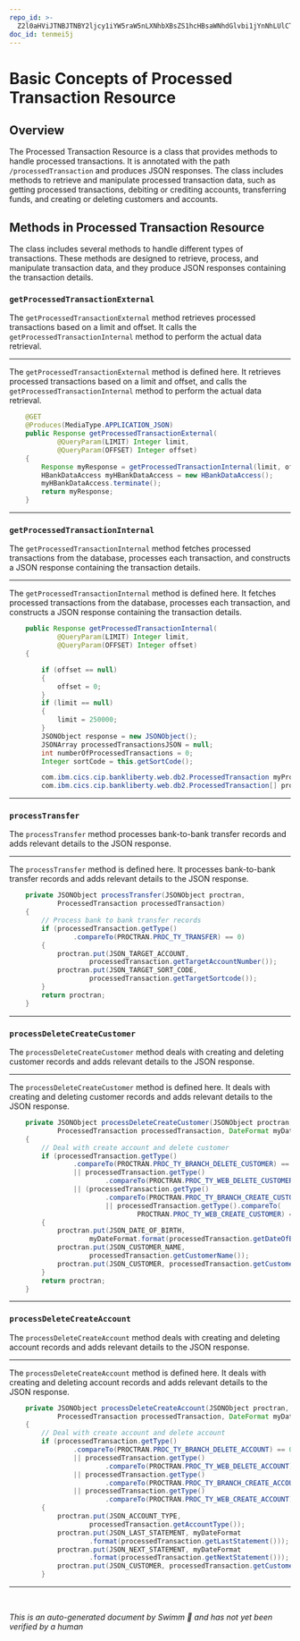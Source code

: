 ```yaml
---
repo_id: >-
  Z2l0aHViJTNBJTNBY2ljcy1iYW5raW5nLXNhbXBsZS1hcHBsaWNhdGlvbi1jYnNhLUlCTS1EZW1vJTNBJTNBU3dpbW0tRGVtbw==
doc_id: tenmei5j
---
```

# Basic Concepts of Processed Transaction Resource

## Overview

The Processed Transaction Resource is a class that provides methods to handle processed transactions. It is annotated with the path <SwmToken path="src/webui/src/main/java/com/ibm/cics/cip/bankliberty/api/json/ProcessedTransactionResource.java" pos="38:4:5" line-data="@Path(&quot;/processedTransaction&quot;)">`/processedTransaction`</SwmToken> and produces JSON responses. The class includes methods to retrieve and manipulate processed transaction data, such as getting processed transactions, debiting or crediting accounts, transferring funds, and creating or deleting customers and accounts.

## Methods in Processed Transaction Resource

The class includes several methods to handle different types of transactions. These methods are designed to retrieve, process, and manipulate transaction data, and they produce JSON responses containing the transaction details.

### <SwmToken path="src/webui/src/main/java/com/ibm/cics/cip/bankliberty/api/json/ProcessedTransactionResource.java" pos="96:5:5" line-data="	public Response getProcessedTransactionExternal(">`getProcessedTransactionExternal`</SwmToken>

The <SwmToken path="src/webui/src/main/java/com/ibm/cics/cip/bankliberty/api/json/ProcessedTransactionResource.java" pos="96:5:5" line-data="	public Response getProcessedTransactionExternal(">`getProcessedTransactionExternal`</SwmToken> method retrieves processed transactions based on a limit and offset. It calls the <SwmToken path="src/webui/src/main/java/com/ibm/cics/cip/bankliberty/api/json/ProcessedTransactionResource.java" pos="100:7:7" line-data="		Response myResponse = getProcessedTransactionInternal(limit, offset);">`getProcessedTransactionInternal`</SwmToken> method to perform the actual data retrieval.

<SwmSnippet path="/src/webui/src/main/java/com/ibm/cics/cip/bankliberty/api/json/ProcessedTransactionResource.java" line="94">

---

The <SwmToken path="src/webui/src/main/java/com/ibm/cics/cip/bankliberty/api/json/ProcessedTransactionResource.java" pos="96:5:5" line-data="	public Response getProcessedTransactionExternal(">`getProcessedTransactionExternal`</SwmToken> method is defined here. It retrieves processed transactions based on a limit and offset, and calls the <SwmToken path="src/webui/src/main/java/com/ibm/cics/cip/bankliberty/api/json/ProcessedTransactionResource.java" pos="100:7:7" line-data="		Response myResponse = getProcessedTransactionInternal(limit, offset);">`getProcessedTransactionInternal`</SwmToken> method to perform the actual data retrieval.

```java
	@GET
	@Produces(MediaType.APPLICATION_JSON)
	public Response getProcessedTransactionExternal(
			@QueryParam(LIMIT) Integer limit,
			@QueryParam(OFFSET) Integer offset)
	{
		Response myResponse = getProcessedTransactionInternal(limit, offset);
		HBankDataAccess myHBankDataAccess = new HBankDataAccess();
		myHBankDataAccess.terminate();
		return myResponse;
	}
```

---

</SwmSnippet>

### <SwmToken path="src/webui/src/main/java/com/ibm/cics/cip/bankliberty/api/json/ProcessedTransactionResource.java" pos="100:7:7" line-data="		Response myResponse = getProcessedTransactionInternal(limit, offset);">`getProcessedTransactionInternal`</SwmToken>

The <SwmToken path="src/webui/src/main/java/com/ibm/cics/cip/bankliberty/api/json/ProcessedTransactionResource.java" pos="100:7:7" line-data="		Response myResponse = getProcessedTransactionInternal(limit, offset);">`getProcessedTransactionInternal`</SwmToken> method fetches processed transactions from the database, processes each transaction, and constructs a JSON response containing the transaction details.

<SwmSnippet path="/src/webui/src/main/java/com/ibm/cics/cip/bankliberty/api/json/ProcessedTransactionResource.java" line="107">

---

The <SwmToken path="src/webui/src/main/java/com/ibm/cics/cip/bankliberty/api/json/ProcessedTransactionResource.java" pos="107:5:5" line-data="	public Response getProcessedTransactionInternal(">`getProcessedTransactionInternal`</SwmToken> method is defined here. It fetches processed transactions from the database, processes each transaction, and constructs a JSON response containing the transaction details.

```java
	public Response getProcessedTransactionInternal(
			@QueryParam(LIMIT) Integer limit,
			@QueryParam(OFFSET) Integer offset)
	{

		if (offset == null)
		{
			offset = 0;
		}
		if (limit == null)
		{
			limit = 250000;
		}
		JSONObject response = new JSONObject();
		JSONArray processedTransactionsJSON = null;
		int numberOfProcessedTransactions = 0;
		Integer sortCode = this.getSortCode();

		com.ibm.cics.cip.bankliberty.web.db2.ProcessedTransaction myProcessedTransaction = new com.ibm.cics.cip.bankliberty.web.db2.ProcessedTransaction();
		com.ibm.cics.cip.bankliberty.web.db2.ProcessedTransaction[] processedTransactions = null;
```

---

</SwmSnippet>

### <SwmToken path="src/webui/src/main/java/com/ibm/cics/cip/bankliberty/api/json/ProcessedTransactionResource.java" pos="183:5:5" line-data="	private JSONObject processTransfer(JSONObject proctran,">`processTransfer`</SwmToken>

The <SwmToken path="src/webui/src/main/java/com/ibm/cics/cip/bankliberty/api/json/ProcessedTransactionResource.java" pos="183:5:5" line-data="	private JSONObject processTransfer(JSONObject proctran,">`processTransfer`</SwmToken> method processes bank-to-bank transfer records and adds relevant details to the JSON response.

<SwmSnippet path="/src/webui/src/main/java/com/ibm/cics/cip/bankliberty/api/json/ProcessedTransactionResource.java" line="183">

---

The <SwmToken path="src/webui/src/main/java/com/ibm/cics/cip/bankliberty/api/json/ProcessedTransactionResource.java" pos="183:5:5" line-data="	private JSONObject processTransfer(JSONObject proctran,">`processTransfer`</SwmToken> method is defined here. It processes bank-to-bank transfer records and adds relevant details to the JSON response.

```java
	private JSONObject processTransfer(JSONObject proctran,
			ProcessedTransaction processedTransaction)
	{
		// Process bank to bank transfer records
		if (processedTransaction.getType()
				.compareTo(PROCTRAN.PROC_TY_TRANSFER) == 0)
		{
			proctran.put(JSON_TARGET_ACCOUNT,
					processedTransaction.getTargetAccountNumber());
			proctran.put(JSON_TARGET_SORT_CODE,
					processedTransaction.getTargetSortcode());
		}
		return proctran;
	}
```

---

</SwmSnippet>

### <SwmToken path="src/webui/src/main/java/com/ibm/cics/cip/bankliberty/api/json/ProcessedTransactionResource.java" pos="199:5:5" line-data="	private JSONObject processDeleteCreateCustomer(JSONObject proctran,">`processDeleteCreateCustomer`</SwmToken>

The <SwmToken path="src/webui/src/main/java/com/ibm/cics/cip/bankliberty/api/json/ProcessedTransactionResource.java" pos="199:5:5" line-data="	private JSONObject processDeleteCreateCustomer(JSONObject proctran,">`processDeleteCreateCustomer`</SwmToken> method deals with creating and deleting customer records and adds relevant details to the JSON response.

<SwmSnippet path="/src/webui/src/main/java/com/ibm/cics/cip/bankliberty/api/json/ProcessedTransactionResource.java" line="199">

---

The <SwmToken path="src/webui/src/main/java/com/ibm/cics/cip/bankliberty/api/json/ProcessedTransactionResource.java" pos="199:5:5" line-data="	private JSONObject processDeleteCreateCustomer(JSONObject proctran,">`processDeleteCreateCustomer`</SwmToken> method is defined here. It deals with creating and deleting customer records and adds relevant details to the JSON response.

```java
	private JSONObject processDeleteCreateCustomer(JSONObject proctran,
			ProcessedTransaction processedTransaction, DateFormat myDateFormat)
	{
		// Deal with create account and delete customer
		if (processedTransaction.getType()
				.compareTo(PROCTRAN.PROC_TY_BRANCH_DELETE_CUSTOMER) == 0
				|| processedTransaction.getType()
						.compareTo(PROCTRAN.PROC_TY_WEB_DELETE_CUSTOMER) == 0
				|| (processedTransaction.getType()
						.compareTo(PROCTRAN.PROC_TY_BRANCH_CREATE_CUSTOMER) == 0
						|| processedTransaction.getType().compareTo(
								PROCTRAN.PROC_TY_WEB_CREATE_CUSTOMER) == 0))
		{
			proctran.put(JSON_DATE_OF_BIRTH,
					myDateFormat.format(processedTransaction.getDateOfBirth()));
			proctran.put(JSON_CUSTOMER_NAME,
					processedTransaction.getCustomerName());
			proctran.put(JSON_CUSTOMER, processedTransaction.getCustomer());
		}
		return proctran;
	}
```

---

</SwmSnippet>

### <SwmToken path="src/webui/src/main/java/com/ibm/cics/cip/bankliberty/api/json/ProcessedTransactionResource.java" pos="222:5:5" line-data="	private JSONObject processDeleteCreateAccount(JSONObject proctran,">`processDeleteCreateAccount`</SwmToken>

The <SwmToken path="src/webui/src/main/java/com/ibm/cics/cip/bankliberty/api/json/ProcessedTransactionResource.java" pos="222:5:5" line-data="	private JSONObject processDeleteCreateAccount(JSONObject proctran,">`processDeleteCreateAccount`</SwmToken> method deals with creating and deleting account records and adds relevant details to the JSON response.

<SwmSnippet path="/src/webui/src/main/java/com/ibm/cics/cip/bankliberty/api/json/ProcessedTransactionResource.java" line="222">

---

The <SwmToken path="src/webui/src/main/java/com/ibm/cics/cip/bankliberty/api/json/ProcessedTransactionResource.java" pos="222:5:5" line-data="	private JSONObject processDeleteCreateAccount(JSONObject proctran,">`processDeleteCreateAccount`</SwmToken> method is defined here. It deals with creating and deleting account records and adds relevant details to the JSON response.

```java
	private JSONObject processDeleteCreateAccount(JSONObject proctran,
			ProcessedTransaction processedTransaction, DateFormat myDateFormat)
	{
		// Deal with create account and delete account
		if (processedTransaction.getType()
				.compareTo(PROCTRAN.PROC_TY_BRANCH_DELETE_ACCOUNT) == 0
				|| processedTransaction.getType()
						.compareTo(PROCTRAN.PROC_TY_WEB_DELETE_ACCOUNT) == 0
				|| processedTransaction.getType()
						.compareTo(PROCTRAN.PROC_TY_BRANCH_CREATE_ACCOUNT) == 0
				|| processedTransaction.getType()
						.compareTo(PROCTRAN.PROC_TY_WEB_CREATE_ACCOUNT) == 0)
		{
			proctran.put(JSON_ACCOUNT_TYPE,
					processedTransaction.getAccountType());
			proctran.put(JSON_LAST_STATEMENT, myDateFormat
					.format(processedTransaction.getLastStatement()));
			proctran.put(JSON_NEXT_STATEMENT, myDateFormat
					.format(processedTransaction.getNextStatement()));
			proctran.put(JSON_CUSTOMER, processedTransaction.getCustomer());
		}
```

---

</SwmSnippet>

&nbsp;

*This is an auto-generated document by Swimm 🌊 and has not yet been verified by a human*

<SwmMeta version="3.0.0" repo-id="Z2l0aHViJTNBJTNBY2ljcy1iYW5raW5nLXNhbXBsZS1hcHBsaWNhdGlvbi1jYnNhLUlCTS1EZW1vJTNBJTNBU3dpbW0tRGVtbw==" repo-name="cics-banking-sample-application-cbsa-IBM-Demo"></SwmMeta>
